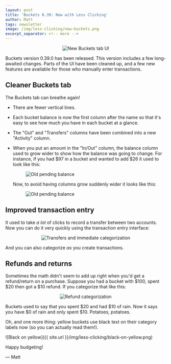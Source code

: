 ```yaml
---
layout: post
title: 'Buckets 0.39: Now with Less Clicking'
author: Matt
tags: newsletter
image: /img/less-clicking/new-buckets.png
excerpt_separator: <!-- more -->
---
```


<div style="text-align: center;">
<figure>
<img src="{{ site.url }}/img/less-clicking/new-buckets.png" alt="New Buckets tab UI" />
</figure>
</div>

Buckets version 0.39.0 has been released.  This version includes a few long-awaited changes.  Parts of the UI have been cleaned up, and a few new features are available for those who manually enter transactions.

<!-- more -->

## Cleaner Buckets tab

The Buckets tab can breathe again!

- There are fewer vertical lines.
- Each bucket balance is now the first column after the name so that it's easy to see how much you have in each bucket at a glance.
- The "Out" and "Transfers" columns have been combined into a new "Activity" column.
- When you put an amount in the "In/Out" column, the balance column used to grow wider to show how the balance was going to change.  For instance, if you had $97 in a bucket and wanted to add $26 it used to look like this:
  
  <div><figure><img src="{{site.url}}/img/less-clicking/old-pending-bal.png" alt="Old pending balance"/></figure></div>

  Now, to avoid having columns grow suddenly wider it looks like this:

  <div><figure><img src="{{site.url}}/img/less-clicking/new-pending-bal.png" alt="Old pending balance"/></figure></div>

## Improved transaction entry

It used to take *a lot* of clicks to record a transfer between two accounts.  Now you can do it very quickly using the transaction entry interface:


<div style="text-align: center;">
<figure>
<img src="{{ site.url }}/img/less-clicking/transfers.gif" alt="Transfers and immediate categorization" />
</figure>
</div>

And you can also categorize *as* you create transactions.


## Refunds and returns

Sometimes the math didn't seem to add up right when you'd get a refund/return on a purchase.  Suppose you had a bucket with $100, spent $20 then got a $10 refund.  If you categorize that like this:

<div style="text-align: center;">
<figure>
<img src="{{ site.url }}/img/less-clicking/refund-cats.png" alt="Refund categorization" />
</figure>
</div>

Buckets used to say that you spent $20 and had $10 of rain.  Now it says you have $0 of rain and only spent $10.  Potatoes, potatoes.

Oh, and one more thing: yellow buckets use black text on their category labels now (so you can actually read them!).

![Black on yellow]({{ site.url }}/img/less-clicking/black-on-yellow.png)

Happy budgeting!

&mdash; Matt
